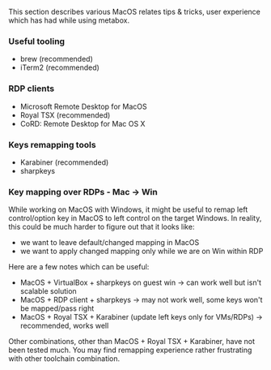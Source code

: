 This section describes various MacOS relates tips & tricks, user experience which has had while using metabox.

### Useful  tooling
* brew (recommended)
* iTerm2 (recommended)

### RDP clients
* Microsoft Remote Desktop for MacOS
* Royal TSX (recommended)
* CoRD: Remote Desktop for Mac OS X

### Keys remapping tools
* Karabiner (recommended)
* sharpkeys 

### Key mapping over RDPs - Mac -> Win
While working on MacOS with Windows, it might be useful to remap left control/option key in MacOS to left control on the target Windows. In reality, this could be much harder to figure out that it looks like:
* we want to leave default/changed mapping in MacOS
* we want to apply changed mapping only while we are on Win within RDP

Here are a few notes which can be useful:
* MacOS + VirtualBox + sharpkeys on guest win -> can work well but isn't scalable solution
* MacOS + RDP client + sharpkeys -> may not work well, some keys won't be mapped/pass right
* MacOS + Royal TSX + Karabiner (update left keys only for VMs/RDPs)  -> recommended, works well

Other combinations, other than MacOS + Royal TSX + Karabiner, have not been tested much. You may find remapping experience rather frustrating with other toolchain combination.

